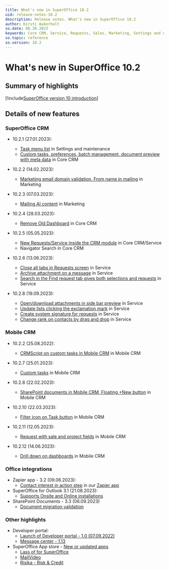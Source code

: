```yaml
---
title: What's new in SuperOffice 10.2
uid: release-notes-10.2
description: Release notes. What's new in SuperOffice 10.2
author: Kirsti Aakerholt
so.date: 08.30.2023
keywords: Core CRM, Service, Requests, Sales, Marketing, Settings and maintenance, Mobile CRM, Zapier, App store, API, SuperOffice for Outlook, Office integrations, SharePoint
so.topic: reference
so.version: 10.2
---
```


# What's new in SuperOffice 10.2

## Summary of highlights

[!include[SuperOffice version 10 introduction](../includes/v10-intro.md)]

## Details of new features

### SuperOffice CRM

* 10.2.1 (27.01.2023):
  * [Task menu list][1] in Settings and maintenance
  * [Custom tasks, preferences, batch management, document preview with meta data][2] in Core CRM

* 10.2.2 (14.02.2023):
  * [Marketing email domain validation, From name in mailing][3] in Marketing

* 10.2.3 (07.03.2023):
  * [Mailing AI content][5] in Marketing

* 10.2.4 (28.03.2023):
  * [Remove Old Dashboard][8] in Core CRM

* 10.2.5 (05.05.2023):
  * [New Requests/Service inside the CRM module][10] in Core CRM/Service
  * Navigator Search in Core CRM

* 10.2.6 (13.06.2023):
  * [Close all tabs in Requests screen][12] in Service
  * [Archive attachment on a message][12] in Service
  * [Search in the Find request tab gives both selections and requests][12] in Service

* 10.2.8 (19.09.2023):
  * [Open/download attachments in side bar preview][24] in Service
  * [Update lists clicking the exclamation mark][24] in Service
  * [Create system signature for requests][24] in Service
  * [Change rank on contacts by drag and drop][24] in Service

### Mobile CRM

* 10.2.2 (25.08.2022):
  * [CRMScript on custom tasks in Mobile CRM][4] in Mobile CRM

* 10.2.7 (25.01.2023):
  * [Custom tasks][11] in Mobile CRM

* 10.2.8 (22.02.2023):
  * [SharePoint documents in Mobile CRM, Floating +New button][6] in Mobile CRM

* 10.2.10 (22.03.2023):
  * [Filter icon on Task button][7] in Mobile CRM

* 10.2.11 (12.05.2023):
  * [Request with sale and project fields][9] in Mobile CRM

* 10.2.12 (14.06.2023):
  * [Drill down on dashboards][13] in Mobile CRM

### Office integrations

* Zapier app - 3.2 (09.06.2023):
  * [Contact interest in action step][15] in our [Zapier app][16]
* SuperOffice for Outlook 3.1 (21.08.2023):
  * [Supports Onsite and Online installations][17]
* SharePoint Documents - 3.3 (06.09.2023)
  * [Document migration validation][19]

### Other highlights

* Developer portal:
  * [Launch of Developer portal - 1.0 (07.09.2022)][14]
  * [Message center - 1.13][20]
* SuperOffice App store - [New or updated apps][18]
  * [Lass of for SuperOffice][21]
  * [MailVideo][22]
  * [Risika - Risk & Credit][23]

<!-- Referenced links -->
[1]: admin/10.2.1-update.md
[2]: core-crm/10.2.1-update.md
[3]: marketing/10.2.2-update.md
[4]: mobile/10.2.2-update.md
[5]: marketing/10.2.3-update.md
[6]: mobile/10.2.8-update.md
[7]: mobile/10.2.10-update.md
[8]: core-crm/10.2.4-update.md
[9]: mobile/10.2.11-update.md
[10]: service/10.2.5-update.md
[11]: mobile/10.2.7-update.md
[12]: service/10.2.6-update.md
[13]: mobile/10.2.12-update.md
[14]: ../../docs/en/developer-portal/overview.md
[15]: https://community.superoffice.com/en/product-releases/release-notes/release-details/?release=Zapier_3.2
[16]: https://zapier.com/apps/superofficecrm/integrations
[17]: office-integrations/3.1-update.md
[18]: https://appstore.superoffice.com/Category/new-or-updated
[19]: ../../docs/en/document/cloud/sharepoint-documents/migrate/index.md
[20]: ../../docs/en/developer-portal/message-center/index.md
[21]: https://appstore.superoffice.com/lasso-x/lasso-for-superoffice
[22]: https://appstore.superoffice.com/mailvideo-as/mailvideo
[23]: https://appstore.superoffice.com/siteshop-aps/risika-risk-credit
[24]: service/10.2.8-update.md

<!-- Referenced images -->
